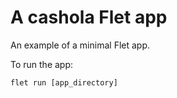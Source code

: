 # A cashola Flet app

An example of a minimal Flet app.

To run the app:

```
flet run [app_directory]
```